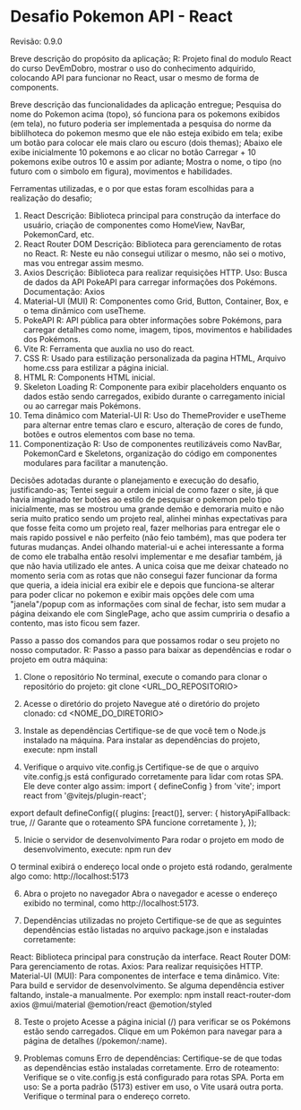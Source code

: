 
# Desafio Pokemon API - React

Revisão: 0.9.0

Breve descrição do propósito da aplicação;
R: Projeto final do modulo React do curso DevEmDobro, mostrar o uso do conhecimento adquirido, colocando API para funcionar no React, usar o mesmo de forma de components.

Breve descrição das funcionalidades da
aplicação entregue;
Pesquisa do nome do Pokemon acima (topo), só funciona para os pokemons exibidos (em tela), no futuro poderia ser implementada a pesquisa do norme da biblilhoteca do pokemon mesmo que ele não esteja exibido em tela;
exibe um botão para colocar ele mais claro ou escuro (dois themas);
Abaixo ele exibe inicialmente 10 pokemons e ao clicar no botão Carregar + 10 pokemons exibe outros 10 e assim por adiante;
Mostra o nome, o tipo (no futuro com o simbolo em figura), movimentos e habilidades.

Ferramentas utilizadas, e o por que estas foram
escolhidas para a realização do desafio;
1. React
Descrição: Biblioteca principal para construção da interface do usuário, criação de componentes como HomeView, NavBar, PokemonCard, etc.
2. React Router DOM
Descrição: Biblioteca para gerenciamento de rotas no React.
R: Neste eu não consegui utilizar o mesmo, não sei o motivo, mas vou entregar assim mesmo.
3. Axios
Descrição: Biblioteca para realizar requisições HTTP.
Uso: Busca de dados da API PokeAPI para carregar informações dos Pokémons.
Documentação: Axios
4. Material-UI (MUI)
R: Componentes como Grid, Button, Container, Box, e o tema dinâmico com useTheme.
5. PokeAPI
R: API pública para obter informações sobre Pokémons, para carregar detalhes como nome, imagem, tipos, movimentos e habilidades dos Pokémons.
6. Vite
R: Ferramenta que auxlia no uso do react.
7. CSS
R: Usado para estilização personalizada da pagina HTML, Arquivo home.css para estilizar a página inicial.
8. HTML
R: Components HTML inicial.
9. Skeleton Loading
R: Componente para exibir placeholders enquanto os dados estão sendo carregados, exibido durante o carregamento inicial ou ao carregar mais Pokémons.
10. Tema dinâmico com Material-UI
R: Uso do ThemeProvider e useTheme para alternar entre temas claro e escuro, alteração de cores de fundo, botões e outros elementos com base no tema.
11. Componentização
R: Uso de componentes reutilizáveis como NavBar, PokemonCard e Skeletons, organização do código em componentes modulares para facilitar a manutenção.

Decisões adotadas durante o planejamento e execução do desafio, justificando-as;
Tentei seguir a ordem inicial de como fazer o site, já que havia imaginado ter botões ao estilo de pesquisar o pokemon pelo tipo inicialmente, mas se mostrou uma grande demão e demoraria muito e não seria muito pratico sendo um projeto real, alinhei minhas expectativas para que fosse feita como um projeto real, fazer melhorias para entregar ele o mais rapido possivel e não perfeito (não feio também), mas que podera ter futuras mudanças. Andei olhando material-ui e achei interessante a forma de como ele trabalha então resolvi implementar e me desafiar também, já que não havia utilizado ele antes.
A unica coisa que me deixar chateado no momento seria com as rotas que não consegui fazer funcionar da forma que queria, a ideia inicial era exibir ele e depois que funciona-se alterar para poder clicar no pokemon e exibir mais opções dele com uma "janela"/popup com as informações com sinal de fechar, isto sem mudar a página deixando ele com SinglePage, acho que assim cumpriria o desafio a contento, mas isto ficou sem fazer.

Passo a passo dos comandos para que possamos rodar o seu projeto no nosso computador.
R:
Passo a passo para baixar as dependências e rodar o projeto em outra máquina:
1. Clone o repositório
No terminal, execute o comando para clonar o repositório do projeto:
git clone <URL_DO_REPOSITORIO>

2. Acesse o diretório do projeto
Navegue até o diretório do projeto clonado:
cd <NOME_DO_DIRETORIO>

3. Instale as dependências
Certifique-se de que você tem o Node.js instalado na máquina. Para instalar as dependências do projeto, execute:
npm install

4. Verifique o arquivo vite.config.js
Certifique-se de que o arquivo vite.config.js está configurado corretamente para lidar com rotas SPA. Ele deve conter algo assim:
import { defineConfig } from 'vite';
import react from '@vitejs/plugin-react';

export default defineConfig({
  plugins: [react()],
  server: {
    historyApiFallback: true, // Garante que o roteamento SPA funcione corretamente
  },
});

5. Inicie o servidor de desenvolvimento
Para rodar o projeto em modo de desenvolvimento, execute:
npm run dev

O terminal exibirá o endereço local onde o projeto está rodando, geralmente algo como:
http://localhost:5173

6. Abra o projeto no navegador
Abra o navegador e acesse o endereço exibido no terminal, como http://localhost:5173.

7. Dependências utilizadas no projeto
Certifique-se de que as seguintes dependências estão listadas no arquivo package.json e instaladas corretamente:

React: Biblioteca principal para construção da interface.
React Router DOM: Para gerenciamento de rotas.
Axios: Para realizar requisições HTTP.
Material-UI (MUI): Para componentes de interface e tema dinâmico.
Vite: Para build e servidor de desenvolvimento.
Se alguma dependência estiver faltando, instale-a manualmente. Por exemplo:
npm install react-router-dom axios @mui/material @emotion/react @emotion/styled

8. Teste o projeto
Acesse a página inicial (/) para verificar se os Pokémons estão sendo carregados.
Clique em um Pokémon para navegar para a página de detalhes (/pokemon/:name).

9. Problemas comuns
Erro de dependências: Certifique-se de que todas as dependências estão instaladas corretamente.
Erro de roteamento: Verifique se o vite.config.js está configurado para rotas SPA.
Porta em uso: Se a porta padrão (5173) estiver em uso, o Vite usará outra porta. Verifique o terminal para o endereço correto.